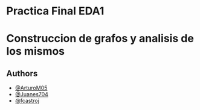 # Practica Final EDA1
# Construccion de grafos y analisis de los mismos

## Authors

- [@ArturoM05](https://github.com/ArturoM05)
- [@Juanes704](https://github.com/Juanes704)
- [@fcastroj](https://github.com/fcastroj)
